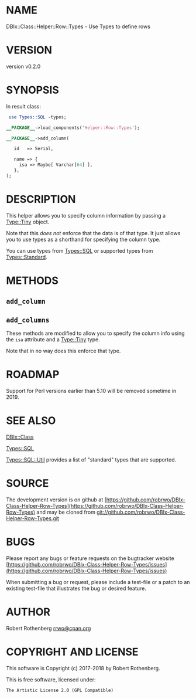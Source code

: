 # NAME

DBIx::Class::Helper::Row::Types - Use Types to define rows

# VERSION

version v0.2.0

# SYNOPSIS

In result class:

```perl
 use Types::SQL -types;

__PACKAGE__->load_components('Helper::Row::Types');

__PACKAGE__->add_column(

   id   => Serial,

   name => {
     isa => Maybe[ Varchar[64] ],
   },
);
```

# DESCRIPTION

This helper allows you to specify column information by passing a
[Type::Tiny](https://metacpan.org/pod/Type::Tiny) object.

Note that this _does not_ enforce that the data is of that type. It
just allows you to use types as a shorthand for specifying the column
type.

You can use types from [Types::SQL](https://metacpan.org/pod/Types::SQL) or supported types from
[Types::Standard](https://metacpan.org/pod/Types::Standard).

# METHODS

## `add_column`

## `add_columns`

These methods are modified to allow you to specify the column info
using the `isa` attribute and a [Type::Tiny](https://metacpan.org/pod/Type::Tiny) type.

Note that in no way does this enforce that type.

# ROADMAP

Support for Perl versions earlier than 5.10 will be removed sometime
in 2019.

# SEE ALSO

[DBIx::Class](https://metacpan.org/pod/DBIx::Class)

[Types::SQL](https://metacpan.org/pod/Types::SQL)

[Types::SQL::Util](https://metacpan.org/pod/Types::SQL::Util) provides a list of "standard" types that are
supported.

# SOURCE

The development version is on github at [https://github.com/robrwo/DBIx-Class-Helper-Row-Types](https://github.com/robrwo/DBIx-Class-Helper-Row-Types)
and may be cloned from [git://github.com/robrwo/DBIx-Class-Helper-Row-Types.git](git://github.com/robrwo/DBIx-Class-Helper-Row-Types.git)

# BUGS

Please report any bugs or feature requests on the bugtracker website
[https://github.com/robrwo/DBIx-Class-Helper-Row-Types/issues](https://github.com/robrwo/DBIx-Class-Helper-Row-Types/issues)

When submitting a bug or request, please include a test-file or a
patch to an existing test-file that illustrates the bug or desired
feature.

# AUTHOR

Robert Rothenberg <rrwo@cpan.org>

# COPYRIGHT AND LICENSE

This software is Copyright (c) 2017-2018 by Robert Rothenberg.

This is free software, licensed under:

```
The Artistic License 2.0 (GPL Compatible)
```
